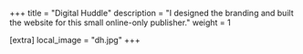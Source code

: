 +++
title = "Digital Huddle"
description = "I designed the branding and built the website for this small online-only publisher."
weight = 1

[extra]
local_image = "dh.jpg"
+++